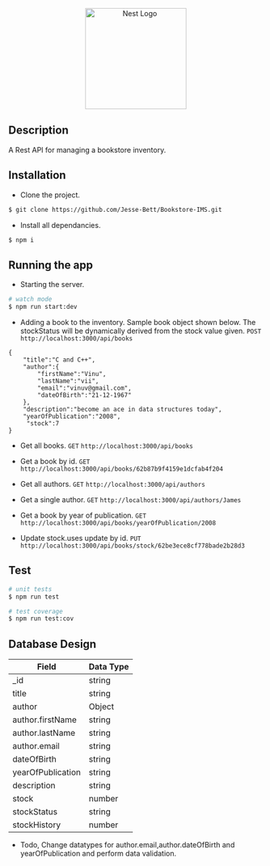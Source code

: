 <p align="center">
  <a href="http://nestjs.com/" target="blank"><img src="https://nestjs.com/img/logo-small.svg" width="200" alt="Nest Logo" /></a>
</p>


## Description

A Rest API for managing a bookstore inventory.

## Installation

- Clone the project.    
```bash 
$ git clone https://github.com/Jesse-Bett/Bookstore-IMS.git 
```  

- Install all dependancies.


```bash
$ npm i
```

## Running the app

- Starting the server.

```bash
# watch mode
$ npm run start:dev
```

- Adding a book to the inventory. Sample book object shown below. The stockStatus will be dynamically derived from the  stock value given.
``` POST ``` ``` http://localhost:3000/api/books```

```
{
    "title":"C and C++",
    "author":{
        "firstName":"Vinu",
        "lastName":"vii",
        "email":"vinuv@gmail.com",
        "dateOfBirth":"21-12-1967"
    },
    "description":"become an ace in data structures today",
    "yearOfPublication":"2008",
     "stock":7
}
```

- Get all books.
```GET``` ```http://localhost:3000/api/books```


- Get a book by id.
```GET``` ```http://localhost:3000/api/books/62b87b9f4159e1dcfab4f204```

- Get all authors.
```GET``` ```http://localhost:3000/api/authors```

- Get a single author.
```GET``` ```http://localhost:3000/api/authors/James```

- Get a book by year of publication.
```GET``` ```http://localhost:3000/api/books/yearOfPublication/2008```

- Update stock.uses update by id.
```PUT``` ```http://localhost:3000/api/books/stock/62be3ece8cf778bade2b28d3```

## Test

```bash
# unit tests
$ npm run test

# test coverage
$ npm run test:cov
```
## Database Design

| Field       | Data Type   |
| ----------- | ----------- |
|  _id    |   string    |
|  title      |   string    |
|  author     | Object      |
|  author.firstName     | string      |
|author.lastName|string|
|author.email|string|
|dateOfBirth|string|
|yearOfPublication| string|
| description| string|
 | stock| number|
|stockStatus| string|
|stockHistory| number|

- Todo, Change datatypes for author.email,author.dateOfBirth and yearOfPublication and perform data validation.

